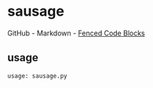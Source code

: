# sausage #

GitHub - Markdown - [Fenced Code Blocks](https://docs.github.com/en/github/writing-on-github/working-with-advanced-formatting/creating-and-highlighting-code-blocks#fenced-code-blocks)


## usage ##

```
usage: sausage.py 
```
